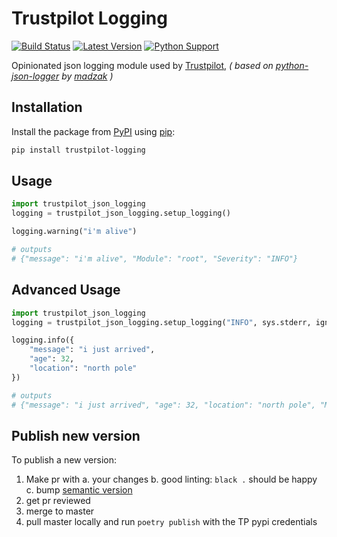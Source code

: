 # Trustpilot Logging

[![Build Status](https://travis-ci.org/trustpilot/python-logging.svg?branch=master)](https://travis-ci.org/trustpilot/python-logging) [![Latest Version](https://img.shields.io/pypi/v/trustpilot-json-logging.svg)](https://pypi.python.org/pypi/trustpilot-json-logging) [![Python Support](https://img.shields.io/pypi/pyversions/trustpilot-json-logging.svg)](https://pypi.python.org/pypi/trustpilot-json-logging)

Opinionated json logging module used by [Trustpilot](https://developers.trustpilot.com/), *( based on [python-json-logger](https://github.com/madzak/python-json-logger) by [madzak](https://github.com/madzak) )*

## Installation

Install the package from [PyPI](http://pypi.python.org/pypi/) using [pip](https://pip.pypa.io/):

```bash
pip install trustpilot-logging
```

## Usage

```python
import trustpilot_json_logging
logging = trustpilot_json_logging.setup_logging()

logging.warning("i'm alive")

# outputs
# {"message": "i'm alive", "Module": "root", "Severity": "INFO"}
```

## Advanced Usage

```python
import trustpilot_json_logging
logging = trustpilot_json_logging.setup_logging("INFO", sys.stderr, ignore={"elasticsearch":"WARNING"})

logging.info({
    "message": "i just arrived",
    "age": 32,
    "location": "north pole"
})

# outputs
# {"message": "i just arrived", "age": 32, "location": "north pole", "Module": "root", "Severity": "INFO"}
```


## Publish new version

To publish a new version:

1. Make pr with
  a. your changes
  b. good linting: `black .` should be happy
  c. bump [semantic version](https://github.com/trustpilot/python-logging/blob/master/pyproject.toml#L3)
2. get pr reviewed
3. merge to master
4. pull master locally and run `poetry publish` with the TP pypi credentials
